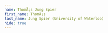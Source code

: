 ```yaml
--- 
name: ThomÃ¡s Jung Spier  
first_name: ThomÃ¡s 
last_name: Jung Spier (University of Waterloo) 
hide: true 
--- 
```

 
 